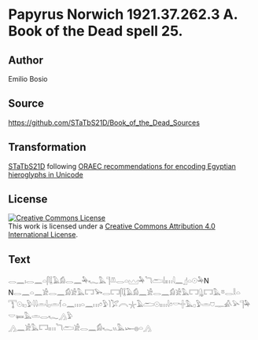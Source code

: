 # Papyrus Norwich 1921.37.262.3 A. Book of the Dead spell 25.

## Author 

Emilio Bosio

## Source 

https://github.com/STaTbS21D/Book_of_the_Dead_Sources

## Transformation 

[STaTbS21D](https://statbs21d.github.io/) following [ORAEC recommendations for encoding Egyptian hieroglyphs in Unicode](https://github.com/oraec/recommendations-encoding-hieroglyphs)

## License 

<a rel="license" href="http://creativecommons.org/licenses/by/4.0/"><img alt="Creative Commons License" style="border-width:0" src="https://i.creativecommons.org/l/by/4.0/88x31.png" /></a><br />This work is licensed under a <a rel="license" href="http://creativecommons.org/licenses/by/4.0/">Creative Commons Attribution 4.0 International License</a>.

## Text 

<hiero><rubrum>𓂋𓈖𓏤𓂋𓈖𓏏𓋴𓆼𓄿𓀁𓂋𓈖𓅆𓆑</rubrum>𓅓𓊹𓌨𓂋𓏏𓈉𓅆<rubrum>𓆓𓂧𓌃𓏤𓏥𓇋𓈖</rubrum>𓊨𓏏𓇳𓅆N<br>
N𓂋𓈖𓏏𓈖𓀀𓂋𓈖𓀁𓀀𓅓𓉐𓅨𓂋𓉐𓋴𓆼𓄿𓀁𓈖𓀀𓂋𓈖𓀁𓀀𓅓𓉐𓊮𓉐𓅓𓎼𓂋𓎛𓏏<br>
𓇰𓇳𓏤𓊪𓅱𓇋𓇋𓏛𓇋𓊪𓏛𓆳𓏏𓈖𓏥𓏏𓈖𓏥𓏌𓅱𓌙𓅯𓇹𓇼𓄿𓂧𓇳𓏤𓏥𓇋𓏌𓎡𓏶𓅓𓊪𓅱𓏛𓈞𓊃𓀉𓅪𓊹𓅆𓎟𓍃𓅓𓏛𓂋𓆑𓂻𓅱<br>
𓂻𓈖𓀀𓅓𓉐𓏤𓏥𓆓𓂧𓀀𓂋𓈖𓀁𓆑𓏭𓅓𓆱𓐍𓏏𓂻</hiero>